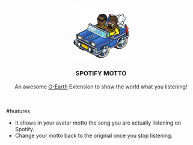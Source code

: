 ##
<br />
<div align="center">
    <img src="SpotifyMotto/resources/hiphopcar.gif" alt="Logo">

  <h3 align="center">SPOTIFY MOTTO</h3>

  <p align="center">
    An awesome <a href="https://github.com/sirjonasxx/G-Earth">G-Earth</a> Extension to show the world what you listening!
    <br />
    <br />
    <br />
  </p>

</div>

#features

* It shows in your avatar motto the song you are actually listening on Spotify.
* Change your motto back to the original once you stop listening.

##


